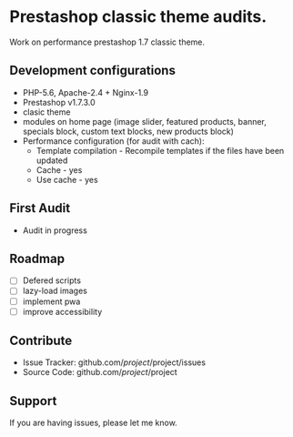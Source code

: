 Prestashop classic theme audits.
========

Work on performance prestashop 1.7 classic theme.

Development configurations
--------
- PHP-5.6, Apache-2.4 + Nginx-1.9
- Prestashop v1.7.3.0
- clasic theme
- modules on home page (image slider, featured products, banner, specials block, custom text blocks, new products block)
- Performance configuration (for audit with cach): 
  - Template compilation - Recompile templates if the files have been updated
  - Cache - yes
  - Use cache - yes

First Audit
--------
- Audit in progress
  
  
  
Roadmap
----------
- [ ] Defered scripts
- [ ] lazy-load images
- [ ] implement pwa
- [ ] improve accessibility

Contribute
----------

- Issue Tracker: github.com/$project/$project/issues
- Source Code: github.com/$project/$project

Support
-------

If you are having issues, please let me know.

